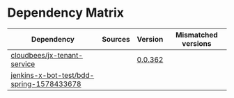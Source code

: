# Dependency Matrix

Dependency | Sources | Version | Mismatched versions
---------- | ------- | ------- | -------------------
[cloudbees/jx-tenant-service](https://github.com/cloudbees/jx-tenant-service) |  | [0.0.362](https://github.com/cloudbees/jx-tenant-service/releases/tag/v0.0.362) | 
[jenkins-x-bot-test/bdd-spring-1578433678](https://github.com/jenkins-x-bot-test/bdd-spring-1578433678.git) |  | []() | 
